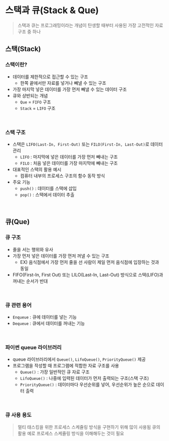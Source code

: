 # 스택과 큐(Stack & Que)
> 스택과 큐는 프로그래밍이라는 개념이 탄생할 때부터 사용된 가장 고전적인 자료구조 중 하나

## 스택(Stack)
### 스택이란?
- 데이터를 제한적으로 접근할 수 있는 구조
    - 한쪽 끝에서만 자료를 넣거나 빼낼 수 있는 구조
- 가장 마지막 넣은 데이터를 가장 먼저 빼낼 수 있는 데이터 구조
- 큐와 상반되는 개념
    - `Que` = `FIFO` 구조
    - `Stack` = `LIFO` 구조
<br>

### 스택 구조 
- 스택은 `LIFO(Last-In, First-Out)` 또는 `FILO(First-In, Last-Out)`로 데이터 관리
    - `LIFO` : 마지막에 넣은 데이터를 가장 먼저 빼내는 구조
    - `FILO` : 처음 넣은 데이터를 가장 마지막에 빼내는 구조
- 대표적인 스택의 활용 예시
    - 컴퓨터 내부의 프로세스 구조의 함수 동작 방식
- 주요 기능
    - `push()` : 데이터를 스택에 삽입
    - `pop()` : 스택에서 데이터 추출
<br>

## 큐(Que)
### 큐 구조
- 줄을 서는 행위와 유사
- 가장 먼저 넣은 데이터를 가장 먼저 꺼낼 수 있는 구조
    - EX) 음식점에서 가장 먼저 줄을 선 사람이 제일 먼저 음식점에 입장하는 것과 동일
- FIFO(First-In, First Out) 또는 LILO(Last-In, Last-Out) 방식으로 스택(LIFO)과 꺼내는 순서가 반대
<br>

### 큐 관련 용어
- `Enqueue` : 큐에 데이터를 넣는 기능
- `Dequeue` : 큐에서 데이터를 꺼내는 기능
<br>

### 파이썬 queue 라이브러리
- queue 라이브러리에서 `Queue()`, `LifoQueue()`, `PriorityQueue()` 제공
- 프로그램을 작성할 때 프로그램에 적합한 자료 구조를 사용
    - `Queue()` : 가장 일반적인 큐 자료 구조
    - `LifoQueue()` : 나중에 입력된 데이터가 먼저 출력되는 구조(스택 구조)
    - `PriorityQueue()` : 데이터마다 우선순위를 넣어, 우선순위가 높은 순으로 데이터 출력
<br>

### 큐 사용 용도
> 멀티 태스킹을 위한 프로세스 스케쥴링 방식을 구현하기 위해 많이 사용됨
> 큐의 활용 예로 프로세스 스케쥴링 방식을 이해해두는 것이 필요